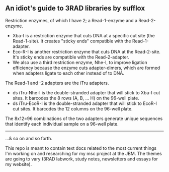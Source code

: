 ## An idiot's guide to 3RAD libraries by sufflox

Restriction enzymes, of which I have 2; a Read-1-enzyme and a Read-2-enzyme.
  * Xba-I is a restriction enzyme that cuts DNA at a specific cut site (the Read-1-site). It creates "sticky ends" compatible with the Read-1-adapter.
  * Eco-R-I is another restriction enzyme that cuts DNA at the Read-2-site. It's sticky ends are compatible with the Read-2-adapter.
  * We also use a third restriction enzyme, Nhe-I, to improve ligation efficiency because the enzyme cuts adapter-dimers, which are formed when adapters ligate to each other instead of to DNA.

The Read-1 and -2 adapters are the iTru adapters.
  * ds iTru-Nhe-I is the double-stranded adapter that will stick to Xba-I cut sites. It barcodes the 8 rows (A, B, ... H) on the 96-well plate.
  * ds iTru-EcoR-I is the double-stranded adapter that will stick to EcoR-I cut sites. It barcodes the 12 columns on the 96-well plate.
    
The 8x12=96 combinations of the two adapters generate unique sequences that identify each individual sample on a 96-well plate.

------------------------------------------------------------------------------------------------
...& so on and so forth.

This repo is meant to contain text docs related to the most current things I'm working on and researching for my msc project at the JBM. The themes are going to vary (3RAD labwork, study notes, newsletters and essays for my website). 
